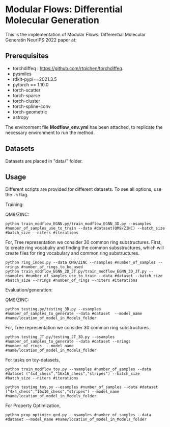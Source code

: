 # Modular Flows: Differential Molecular Generation
This is the implementation of Modular Flows: Differential Molecular Generatin NeurIPS 2022 paper at: 

## Prerequisites

- torchdiffeq : https://github.com/rtqichen/torchdiffeq.
- pysmiles
- rdkit-pypi==2021.3.5
- pytorch == 1.10.0
- torch-scatter 
- torch-sparse 
- torch-cluster 
- torch-spline-conv 
- torch-geometric 
- astropy

The environment file **Modflow_env.yml** has been attached, to replicate the necessary environment to run the method.

## Datasets
Datasets are placed in "data/" folder.

## Usage

Different scripts are provided for different datasets. To see all options, use the `-h` flag.

Training:

QM9/ZINC:
```
python train_modflow_EGNN.py/train_modflow_EGNN_3D.py --nsamples #number_of_samples_use_to_train --data #dataset(QM9/ZINC) --batch_size #batch_size --niters #iterations
```
For, Tree representation we consider 30 common ring substructures. 
First, to create ring vocabulry and finding the common subsstructures, which will create files for ring vocabulary and common ring substructures.

```
python ring_index.py --data QM9/ZINC --nsamples #number_of_samples --nrings #number_of_rings_to_be_used
python train_modflow_EGNN_2D_JT.py/train_modflow_EGNN_3D_JT.py --nsamples #number_of_samples_use_to_train --data #dataset --batch_size #batch_size --nrings #number_of_rings --niters #iterations 
```


Evaluation/generation:

QM9/ZINC:
```
python testing.py/testing_3D.py --esamples #number_of_samples_to_generate --data #dataset  --model_name #name/location_of_model_in_Models_folder
```
For, Tree representation we consider 30 common ring substructures.
```
python testing_JT.py/testing_JT_3D.py --esamples #number_of_samples_to_generate --data #dataset --nrings #number_of_rings  --model_name #name/location_of_model_in_Models_folder
```


For tasks on toy-datasets,

```
python train_modflow_toy.py --nsamples #number_of_samples --data #dataset ("4x4_chess","16x16_chess","stripes") --batch_size #batch_size --niters #iterations

python testing_toy.py --esamples #number_of_samples --data #dataset ("4x4_chess","16x16_chess","stripes") --model_name #name/location_of_model_in_Models_folder

```

For Property Optimization,

```
python prop_optimize_qed.py --nsamples #number_of_samples --data #dataset --model_name #name/location_of_model_in_Models_folder
```




